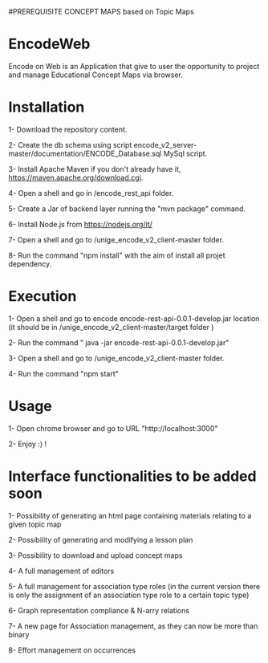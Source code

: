 #PREREQUISITE CONCEPT MAPS based on Topic Maps
# EncodeWeb
Encode on Web is an Application that give to user the opportunity to project and manage Educational Concept Maps via browser.

# Installation

1- Download the repository content.

2- Create the db schema using script encode_v2_server-master/documentation/ENCODE_Database.sql MySql script.

3- Install Apache Maven if you don't already have it, https://maven.apache.org/download.cgi.

4- Open a shell and go in /encode_rest_api folder.

5- Create a Jar of backend layer running the "mvn package" command.

6- Install Node.js from https://nodejs.org/it/

7- Open a shell and go to /unige_encode_v2_client-master folder.

8- Run the command "npm install" with the aim of install all projet dependency.

# Execution

1- Open a shell and go to encode encode-rest-api-0.0.1-develop.jar location (it should be in /unige_encode_v2_client-master/target folder )

2- Run the command " java -jar encode-rest-api-0.0.1-develop.jar"

3- Open a shell and go to  /unige_encode_v2_client-master folder.

4- Run the command "npm start"

# Usage

1- Open chrome browser and go to URL "http://localhost:3000"

2- Enjoy :) !

# Interface functionalities to be added soon

1- Possibility of generating an html page containing materials relating to a given topic map

2- Possibility of generating and modifying a lesson plan

3- Possibility to download and upload concept maps

4- A full management of editors

5- A full management for association type roles (in the current version there is only the assignment of an association type role to a certain topic type)

6- Graph representation compliance & N-arry relations

7- A new page for Association management, as they can now be more than binary

8- Effort management on occurrences
